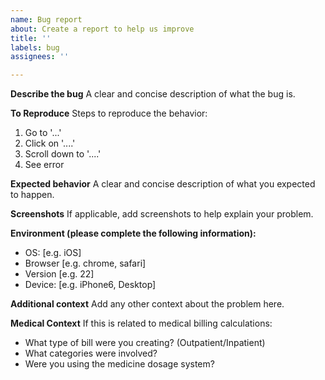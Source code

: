 ```yaml
---
name: Bug report
about: Create a report to help us improve
title: ''
labels: bug
assignees: ''

---
```


**Describe the bug**
A clear and concise description of what the bug is.

**To Reproduce**
Steps to reproduce the behavior:
1. Go to '...'
2. Click on '....'
3. Scroll down to '....'
4. See error

**Expected behavior**
A clear and concise description of what you expected to happen.

**Screenshots**
If applicable, add screenshots to help explain your problem.

**Environment (please complete the following information):**
 - OS: [e.g. iOS]
 - Browser [e.g. chrome, safari]
 - Version [e.g. 22]
 - Device: [e.g. iPhone6, Desktop]

**Additional context**
Add any other context about the problem here.

**Medical Context**
If this is related to medical billing calculations:
- What type of bill were you creating? (Outpatient/Inpatient)
- What categories were involved?
- Were you using the medicine dosage system?